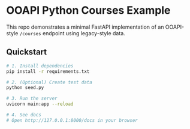 # OOAPI Python Courses Example

This repo demonstrates a minimal FastAPI implementation of an OOAPI-style `/courses` endpoint using legacy-style data.

## Quickstart

```bash
# 1. Install dependencies
pip install -r requirements.txt

# 2. (Optional) Create test data
python seed.py

# 3. Run the server
uvicorn main:app --reload

# 4. See docs
# Open http://127.0.0.1:8000/docs in your browser

